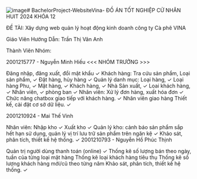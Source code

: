 ![image](https://github.com/user-attachments/assets/cbd6c777-c4d4-4d10-9fcb-b798d8646d9a)# BachelorProject-WebsiteVina-
ĐỒ ÁN TỐT NGHIỆP CỬ NHÂN HUIT 2024 KHÓA 12

ĐỀ TÀI: Xây dựng web quản lý hoạt động kinh doanh công ty Cà phê VINA

Giáo Viên Hướng Dẫn: Trần Thị Vân Anh

Thành Viên Nhóm:

2001215777 - Nguyễn Minh Hiếu <<< NHÓM TRƯỞNG >>>

Đăng nhập, đăng xuất, đổi mật khẩu ✓
Khách hàng:
Tra cứu sản phẩm, Loại sản phẩm, ✓
Đặt hàng, hủy hàng ✓
Quản lý danh mục:
Loại hàng, ✓
Loại hàng Phu, ✓
Mặt hàng, ✓
Khách hàng, ✓
Nhà Sản xuất, ✓
Loai khách hàng, ✓
Nhân viên, ✓
phòng ban ✓
Nhân viên:
Xử lý đơn hàng, xuất hóa đơn ✓
Chức năng chatbox giao tiếp với khách hàng. ✓
Nhân viên giao hàng
Thiết kế, cài đặt cơ sở dữ liệu. ✓

2001210924 - Mai Thế Vinh

Nhân viên:
Nhập kho ✓
Xuất kho ✓
Quản lý kho: cảnh báo sản phẩm sắp hết hạn sử dụng, quản lý vị trí lưu trữ sản phẩm trên ngăn kệ ✓
Khảo sát, phân tích, thiết kế hệ thống. ✓
2001210793 - Nguyễn Hồ Phúc Thịnh

Quản trị người dùng
thanh toán (online) ✓
Thống kê số lượng bán theo ngày, tuần của từng loại mặt hàng
Thống kê loại khách hàng tiêu thụ
Thống kê số lượng khách hàng mới/cũ theo từng năm
Khảo sát, phân tích, thiết kế hệ thống. ✓
